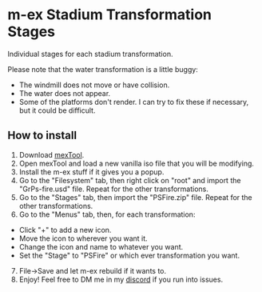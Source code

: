 # m-ex Stadium Transformation Stages

Individual stages for each stadium transformation.

Please note that the water transformation is a little buggy:
  - The windmill does not move or have collision.
  - The water does not appear.
  - Some of the platforms don't render.
I can try to fix these if necessary, but it could be difficult.

## How to install

1. Download [mexTool](https://github.com/akaneia/mexTool).
2. Open mexTool and load a new vanilla iso file that you will be modifying.
3. Install the m-ex stuff if it gives you a popup.
4. Go to the "Filesystem" tab, then right click on "root" and import the "GrPs-fire.usd" file. Repeat for the other transformations.
5. Go to the "Stages" tab, then import the "PSFire.zip" file. Repeat for the other transformations.
6. Go to the "Menus" tab, then, for each transformation:
  - Click "+" to add a new icon.
  - Move the icon to wherever you want it.
  - Change the icon and name to whatever you want.
  - Set the "Stage" to "PSFire" or which ever transformation you want.
7. File->Save and let m-ex rebuild if it wants to.
8. Enjoy! Feel free to DM me in my [discord](https://discord.gg/2Khb8CVP7A) if you run into issues.
